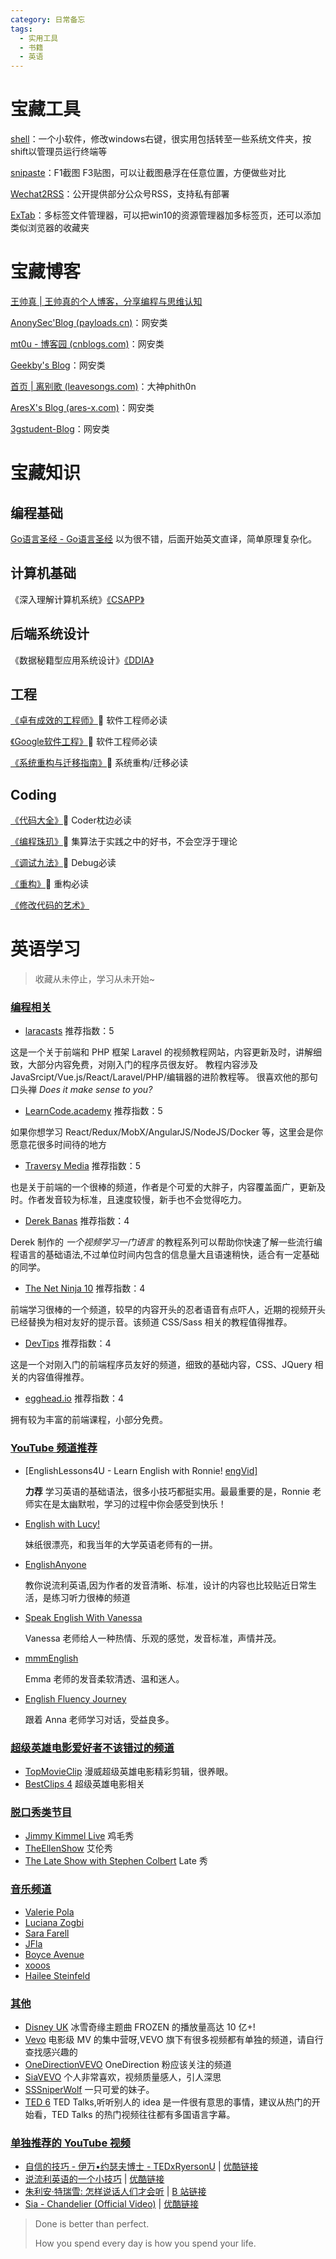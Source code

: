 ```yaml
---
category: 日常备忘
tags:
  - 实用工具
  - 书籍
  - 英语
---
```



# 宝藏工具
[shell](https://nilesoft.org/)：一个小软件，修改windows右键，很实用包括转至一些系统文件夹，按shift以管理员运行终端等

[snipaste](https://zh.snipaste.com/)：F1截图 F3贴图，可以让截图悬浮在任意位置，方便做些对比

[Wechat2RSS](https://wechat2rss.xlab.app/list/)：公开提供部分公众号RSS，支持私有部署

[ExTab](http://www.extab.cn/)：多标签文件管理器，可以把win10的资源管理器加多标签页，还可以添加类似浏览器的收藏夹






# 宝藏博客
[王帅真 | 王帅真的个人博客，分享编程与思维认知](https://blog.qizong007.top/)

[AnonySec'Blog (payloads.cn)](https://payloads.cn/)：网安类

[mt0u - 博客园 (cnblogs.com)](https://www.cnblogs.com/mt0u)：网安类

[Geekby's Blog](https://www.geekby.site/)：网安类

[首页 | 离别歌 (leavesongs.com)](https://www.leavesongs.com/)：大神phith0n

[AresX's Blog (ares-x.com)](https://ares-x.com/)：网安类

[3gstudent-Blog](https://3gstudent.github.io/)：网安类



# 宝藏知识
## 编程基础
[Go语言圣经 - Go语言圣经](https://golang-china.github.io/gopl-zh/) 以为很不错，后面开始英文直译，简单原理复杂化。

## 计算机基础
《深入理解计算机系统》[《CSAPP》](https://hansimov.gitbook.io/csapp)

## 后端系统设计
《数据秘籍型应用系统设计》[《DDIA》](https://github.com/Vonng/ddia)

## 工程
[《卓有成效的工程师》](https://book.douban.com/subject/35948443/)🌟 软件工程师必读

[《Google软件工程》](https://qiangmzsx.github.io/Software-Engineering-at-Google/#/zh-cn/Foreword)🌟 软件工程师必读

[《系统重构与迁移指南》](https://migration.ink/)🌟 系统重构/迁移必读
## Coding
[《代码大全》](https://book.douban.com/subject/1477390/)🌟 Coder枕边必读

[《编程珠玑》](https://book.douban.com/subject/3227098/)🌟 集算法于实践之中的好书，不会空浮于理论

[《调试九法》](https://book.douban.com/subject/5376270/)🌟 Debug必读

[《重构》](https://search.douban.com/book/subject_search?search_text=%E9%87%8D%E6%9E%84&cat=1001)🌟 重构必读

[《修改代码的艺术》](https://book.douban.com/subject/2248759/)



# 英语学习

> 收藏从未停止，学习从未开始~

### [编程相关](https://byoungd.github.io/English-level-up-tips/#/part-1/3-listening?id=编程相关)

- [laracasts](https://laracasts.com/) 推荐指数：5

这是一个关于前端和 PHP 框架 Laravel 的视频教程网站，内容更新及时，讲解细致，大部分内容免费，对刚入门的程序员很友好。 教程内容涉及 JavaSrcipt/Vue.js/React/Laravel/PHP/编辑器的进阶教程等。 很喜欢他的那句口头禅 *Does it make sense to you?*

- [LearnCode.academy](https://www.youtube.com/channel/UCVTlvUkGslCV_h-nSAId8Sw) 推荐指数：5

如果你想学习 React/Redux/MobX/AngularJS/NodeJS/Docker 等，这里会是你愿意花很多时间待的地方

- [Traversy Media](https://www.youtube.com/channel/UC29ju8bIPH5as8OGnQzwJyA) 推荐指数：5

也是关于前端的一个很棒的频道，作者是个可爱的大胖子，内容覆盖面广，更新及时。作者发音较为标准，且速度较慢，新手也不会觉得吃力。

- [Derek Banas](https://www.youtube.com/channel/UCwRXb5dUK4cvsHbx-rGzSgw) 推荐指数：4

Derek 制作的 *一个视频学习一门语言* 的教程系列可以帮助你快速了解一些流行编程语言的基础语法,不过单位时间内包含的信息量大且语速稍快，适合有一定基础的同学。

- [The Net Ninja 10](https://www.youtube.com/channel/UCW5YeuERMmlnqo4oq8vwUpg) 推荐指数：4

前端学习很棒的一个频道，较早的内容开头的忍者语音有点吓人，近期的视频开头已经替换为相对友好的提示音。该频道 CSS/Sass 相关的教程值得推荐。

- [DevTips](https://www.youtube.com/channel/UCyIe-61Y8C4_o-zZCtO4ETQ) 推荐指数：4

这是一个对刚入门的前端程序员友好的频道，细致的基础内容，CSS、JQuery 相关的内容值得推荐。

- [egghead.io](https://egghead.io/) 推荐指数：4

拥有较为丰富的前端课程，小部分免费。

### [YouTube 频道推荐](https://byoungd.github.io/English-level-up-tips/#/part-1/3-listening?id=youtube-频道推荐)

- [EnglishLessons4U - Learn English with Ronnie! [engVid\]](https://www.youtube.com/user/EnglishLessons4U)

  **力荐** 学习英语的基础语法，很多小技巧都挺实用。最最重要的是，Ronnie 老师实在是太幽默啦，学习的过程中你会感受到快乐！

- [English with Lucy!](https://www.youtube.com/channel/UCz4tgANd4yy8Oe0iXCdSWfA)

  妹纸很漂亮，和我当年的大学英语老师有的一拼。

- [EnglishAnyone](https://www.youtube.com/channel/UCrJHj7MDQhmQ9iFuACdoWCg)

  教你说流利英语,因为作者的发音清晰、标准，设计的内容也比较贴近日常生活，是练习听力很棒的频道

- [Speak English With Vanessa](https://www.youtube.com/channel/UCxJGMJbjokfnr2-s4_RXPxQ)

  Vanessa 老师给人一种热情、乐观的感觉，发音标准，声情并茂。

- [mmmEnglish](https://www.youtube.com/channel/UCrRiVfHqBIIvSgKmgnSY66g/)

  Emma 老师的发音柔软清透、温和迷人。

- [English Fluency Journey](https://www.youtube.com/channel/UC9eIq7PwD0WA-2B_Sp7xGdw)

  跟着 Anna 老师学习对话，受益良多。

### [超级英雄电影爱好者不该错过的频道](https://byoungd.github.io/English-level-up-tips/#/part-1/3-listening?id=超级英雄电影爱好者不该错过的频道)

- [TopMovieClip](https://www.youtube.com/channel/UClVbhSLxwws-KSsPKz135bw) 漫威超级英雄电影精彩剪辑，很养眼。
- [BestClips 4](https://www.youtube.com/channel/UC8BQGqcCSFq6RC9feEGUGFA) 超级英雄电影相关

### [脱口秀类节目](https://byoungd.github.io/English-level-up-tips/#/part-1/3-listening?id=脱口秀类节目)

- [Jimmy Kimmel Live](https://www.youtube.com/channel/UCa6vGFO9ty8v5KZJXQxdhaw) 鸡毛秀
- [TheEllenShow](https://www.youtube.com/channel/UCp0hYYBW6IMayGgR-WeoCvQ) 艾伦秀
- [The Late Show with Stephen Colbert](https://www.youtube.com/channel/UCMtFAi84ehTSYSE9XoHefig) Late 秀

### [音乐频道](https://byoungd.github.io/English-level-up-tips/#/part-1/3-listening?id=音乐频道)

- [Valerie Pola](https://www.youtube.com/watch?v=mwfg8YmZM3E)
- [Luciana Zogbi](https://www.youtube.com/watch?v=39_OmBO9jVg)
- [Sara Farell](https://www.youtube.com/watch?v=2jZFsQS8Veo)
- [JFla](https://www.youtube.com/watch?v=MhQKe-aERsU)
- [Boyce Avenue](https://www.youtube.com/watch?v=HcQJzFzZfVI)
- [xooos](https://www.youtube.com/c/xooos)
- [Hailee Steinfeld](https://www.youtube.com/channel/UCWfytcGFwPSMwvP5HYuXGqw)

### [其他](https://byoungd.github.io/English-level-up-tips/#/part-1/3-listening?id=其他)

- [Disney UK](https://www.youtube.com/user/WaltDisneyStudiosUK) 冰雪奇缘主题曲 FROZEN 的播放量高达 10 亿+!
- [Vevo](https://www.youtube.com/user/VEVO) 电影级 MV 的集中营呀,VEVO 旗下有很多视频都有单独的频道，请自行查找感兴趣的
- [OneDirectionVEVO](https://www.youtube.com/user/OneDirectionVEVO) OneDirection 粉应该关注的频道
- [SiaVEVO](https://www.youtube.com/channel/UCmKdSrwf1e8coqAzUsrVHZw) 个人非常喜欢，视频质量感人，引人深思
- [SSSniperWolf](https://www.youtube.com/channel/UCpB959t8iPrxQWj7G6n0ctQ) 一只可爱的妹子。
- [TED 6](https://www.youtube.com/channel/UCAuUUnT6oDeKwE6v1NGQxug) TED Talks,听听别人的 idea 是一件很有意思的事情，建议从热门的开始看，TED Talks 的热门视频往往都有多国语言字幕。

### [单独推荐的 YouTube 视频](https://byoungd.github.io/English-level-up-tips/#/part-1/3-listening?id=单独推荐的-youtube-视频)

- [自信的技巧 - 伊万•约瑟夫博士 - TEDxRyersonU](https://www.youtube.com/watch?v=w-HYZv6HzAs) | [优酷链接](http://v.youku.com/v_show/id_XMjgyMDQwMDc4MA==.html)
- [说流利英语的一个小技巧](https://www.youtube.com/watch?v=l96V7dQtq9E) | [优酷链接](http://v.youku.com/v_show/id_XMjc2MzE0NTQ4NA==.html)
- [朱利安·特瑞雪: 怎样说话人们才会听](https://www.youtube.com/watch?v=eIho2S0ZahI) | [B 站链接](http://www.bilibili.com/video/av2915315/)
- [Sia - Chandelier (Official Video)](https://www.youtube.com/watch?v=2vjPBrBU-TM) | [优酷链接](http://v.youku.com/v_show/id_XMjgyMDQxMjMwNA==.html)





> Done is better than perfect.
>
> How you spend every day is how you spend your life.

